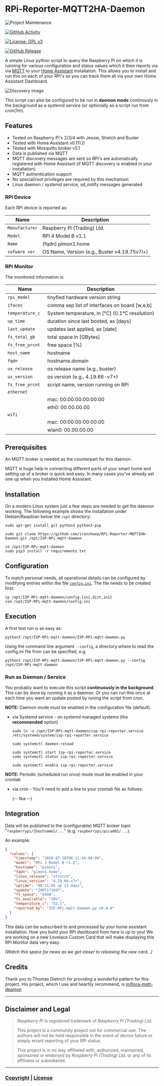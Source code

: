 # RPi-Reporter-MQTT2HA-Daemon

![Project Maintenance][maintenance-shield]

[![GitHub Activity][commits-shield]][commits]

[![License: GPL v3](https://img.shields.io/badge/License-GPLv3-blue.svg)](https://www.gnu.org/licenses/gpl-3.0)

[![GitHub Release][releases-shield]][releases]

A simple Linux python script to query the Raspberry Pi on which it is running for various configuration and status values which it then reports via via [MQTT](https://projects.eclipse.org/projects/iot.mosquitto) to your [Home Assistant](https://www.home-assistant.io/) installation.  This allows you to install and run this on each of your RPi's so you can track them all via your own Home Assistant Dashboard.

![Discovery image](./Docs/images/Discovery.png)

This script can alse be configured to be run in **daemon mode** continously in the background as a systemd service (or optionally as a script run from cron(1m).


## Features

* Tested on Raspberry Pi's 2/3/4 with Jessie, Stretch and Buster
* Tested with Home Assistant v0.111.0
* Tested with Mosquitto broker v5.1
* Data is published via MQTT
* MQTT discovery messages are sent so RPi's are automatically registered with Home Assistant (if MQTT discovery is enabled in your installation)
* MQTT authentication support
* No special/root privileges are required by this mechanism
* Linux daemon / systemd service, sd\_notify messages generated

### RPi Device

Each RPi device is reported as:

| Name            | Description |
|-----------------|-------------|
| `Manufacturer`   | Raspberry Pi (Trading) Ltd. |
| `Model`         | RPi 4 Model B v1.1  |
| `Name`      | (fqdn) pimon1.home |
| `sofware ver`  | OS Name, Version (e.g., Buster v4.19.75v7l+) |


### RPi Monitor

The monitored information is:

| Name            | Description |
|-----------------|-------------|
| `rpi_model`     | tinyfied hardware version string |
| `ifaces`        | comma sep list of interfaces on board [w,e,b] |
| `temperature_c `   | System temperature, in [°C] (0.1°C resolution) |
| `up_time`      | duration since last booted, as [days] |
| `last_update`  | updates last applied, as [date] |
| `fs_total_gb`       | total space in [GBytes] |
| `fs_free_prcnt`       | free space [%] |
| `host_name `       | hostname |
| `fqdn `       | hostname.domain |
| `ux_release `       | os release name (e.g., buster) |
| `ux_version `       | os version (e.g., 4.19.66-v7+) |
| `fs_free_prcnt`  | script name, version running on RPi |
| `ethernet`       |  |
|        | mac: 00:00:00:00:00:00  |
|        | eth0: 00.00.00.00 | 
| `wifi`       |  |
|        | mac: 00:00:00:00:00:00  |
|        | wlan0: 00.00.00.00 | 

## Prerequisites

An MQTT broker is needed as the counterpart for this daemon.

MQTT is huge help in connecting different parts of your smart home and setting up of a broker is quick and easy. In many cases you've already set one up when you installed Home Assistant.

## Installation

On a modern Linux system just a few steps are needed to get the daemon working.
The following example shows the installation under Debian/Raspbian below the `/opt` directory:

```shell
sudo apt-get install git python3 python3-pip

sudo git clone https://github.com/ironsheep/RPi-Reporter-MQTT2HA-Daemon.git /opt/ISP-RPi-mqtt-daemon

cd /opt/ISP-RPi-mqtt-daemon
sudo pip3 install -r requirements.txt
```
## Configuration

To match personal needs, all operational details can be configured by modifying entries within the file [`config.ini`](config.ini.dist).
The file needs to be created first:

```shell
cp /opt/ISP-RPi-mqtt-daemon/config.{ini.dist,ini}
vim /opt/ISP-RPi-mqtt-daemon/config.ini
```

## Execution

A first test run is as easy as:

```shell
python3 /opt/ISP-RPi-mqtt-daemon/ISP-RPi-mqtt-daemon.py
```

Using the command line argument `--config`, a directory where to read the config.ini file from can be specified, e.g.

```shell
python3 /opt/ISP-RPi-mqtt-daemon/ISP-RPi-mqtt-daemon.py --config /opt/ISP-RPi-mqtt-daemon
```


### Run as Daemon / Service

You probably want to execute this script **continuously in the background**.
This can be done by running it as a daemon. Or you can run this once at each time you want an update posted by runing the script from cron.

**NOTE:** Daemon mode must be enabled in the configuration file (default).

- via Systemd service - on systemd managed systems (the **recommended** option)

   ```shell
   sudo ln -s /opt/ISP-RPi-mqtt-daemon/isp-rpi-reporter.service /etc/systemd/system/isp-rpi-reporter.service

   sudo systemctl daemon-reload

   sudo systemctl start isp-rpi-reporter.service
   sudo systemctl status isp-rpi-reporter.service

   sudo systemctl enable isp-rpi-reporter.service
   ```
   
**NOTE:** Periodic (scheduled run once) mode must be enabled in your crontab

- via cron - You'll need to add a line to your crontab file as follows:

   (-- tba --)
   
## Integration

Data will be published to the (configurable) MQTT broker topic "`raspberrypi/{hostname}/...`" (e.g. `raspberrypi/picam01/...`).

An example:

```json
{
  "values": {
    "timestamp": "2020-07-18T00:11:56-06:00",
    "model": "RPi 3 Model B r1.2",
    "hostname": "pimon1",
    "fqdn": "pimon1.home",
    "linux_release": "stretch",
    "linux_version": "4.19.66-v7+",
    "uptime": "00:11:56 up 13 days",
    "update": "2007171607",
    "fs_space": "64GB",
    "fs_available": "10%",
    "temperature_c": "52.1",
    "reported_by": "ISP-RPi-mqtt-daemon.py v0.8.0"
  }
}
```

This data can be subscribed to and processed by your home assistant installation. How you build your RPi dashboard from here is up to you!  We are working on a new Lovelace Custom Card that will make displaying this RPi Monitor data very easy.  

*(Watch this space for news as we get closer to releasing the new card...)*

## Credits

Thank you to Thomas Dietrich for providing a wonderful pattern for this project. His project, which I use and heartily recommend, is [miflora-mqtt-deamon](https://github.com/ThomDietrich/miflora-mqtt-daemon)

----


## Disclaimer and Legal

> *Raspberry Pi* is registered trademark of *Raspberry Pi (Trading) Ltd.*
>
> This project is a community project not for commercial use.
> The authors will not be held responsible in the event of device failure or simply errant reporting of your RPi status.
>
> This project is in no way affiliated with, authorized, maintained, sponsored or endorsed by *Raspberry Pi (Trading) Ltd.* or any of its affiliates or subsidiaries.

----


### [Copyright](copyright) | [License](LICENSE)

[commits-shield]: https://img.shields.io/github/commit-activity/y/ironsheep/RPi-Reporter-MQTT2HA-Daemon.svg?style=for-the-badge
[commits]: https://github.com/ironsheep/RPi-Reporter-MQTT2HA-Daemon/commits/master

[license-shield]: https://img.shields.io/github/license/ironsheep/RPi-Reporter-MQTT2HA-Daemon.svg?style=for-the-badge

[maintenance-shield]: https://img.shields.io/badge/maintainer-S%20M%20Moraco%20%40ironsheepbiz-blue.svg?style=for-the-badge

[releases-shield]: https://img.shields.io/github/release/ironsheep/RPi-Reporter-MQTT2HA-Daemon.svg?style=for-the-badge
[releases]: https://github.com/ironsheep/RPi-Reporter-MQTT2HA-Daemon/releases

